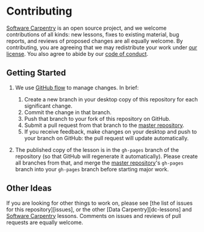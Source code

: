 # Contributing

[Software Carpentry][swc-site] is an open source project,
and we welcome contributions of all kinds:
new lessons,
fixes to existing material,
bug reports,
and reviews of proposed changes are all equally welcome.
By contributing,
you are agreeing that we may redistribute your work under [our license](LICENSE.md).
You also agree to abide by our [code of conduct](CONDUCT.md).

## Getting Started

1.  We use [GitHub flow][github-flow] to manage changes.  In brief:
    1.  Create a new branch in your desktop copy of this repository for each significant change.
    2.  Commit the change in that branch.
    3.  Push that branch to your fork of this repository on GitHub.
    4.  Submit a pull request from that branch to the [master repository][repo].
    5.  If you receive feedback,
        make changes on your desktop and push to your branch on GitHub:
        the pull request will update automatically.

2.  The published copy of the lesson is in the `gh-pages` branch of the repository
    (so that GitHub will regenerate it automatically).
    Please create all branches from that,
    and merge the [master repository][repo]'s `gh-pages` branch into your `gh-pages` branch
    before starting major work.

## Other Ideas

If you are looking for other things to work on,
please see [the list of issues for this repository][issues],
or the other [Data Carpentry][dc-lessons]
and [Software Carpentry][swc-lessons] lessons.
Comments on issues and reviews of pull requests are equally welcome.

[github-flow]: https://guides.github.com/introduction/flow/
[repo]: https://github.com/gvwilson/new-lesson-example/
[swc-lessons]: http://software-carpentry.org/lessons/
[swc-site]: http://software-carpentry.org/
